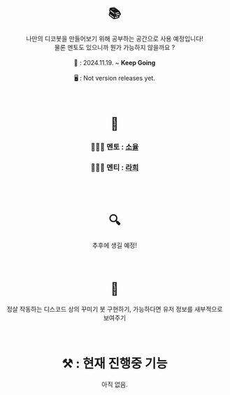 <div align="center">
  <h1>📚</h1>
  나만의 디코봇을 만들어보기 위해 공부하는 공간으로 사용 예정입니다!<br>
  물론 멘토도 있으니까 뭔가 가능하지 않을까요 ?
  <br>
  <br>
  📆 : 2024.11.19. ~ <b>Keep Going</b>
  <br>
  <br>
  🖥️ : Not version releases yet.
</div>

<br>
<br>

<div align="center">
  <h1>👥</h1>
  <h3 style="margin=0px;">🧑🏻‍🏫 멘토 : <a href="https://github.com/Soyul06">소율</a></h3>
  <h3 style="margin=0px;">👩🏻‍🎓 멘티 : <a href="https://github.com/r6hex-1g">라희</a></h3>
</div>

<br>
<br>

<div align="center">
  <h1>🔍</h1>
  추후에 생길 예정!
</div>

<br>
<br>

<div align="center">
  <h1>🚀</h1>
  정살 작동하는 디스코드 상의 꾸미기 봇 구현하기, 가능하다면 유저 정보를 새부적으로 보여주기
</div>

<br>
<br>

<div align="center">
  <h1>⚒️ : 현재 진행중 기능</h1>
  아직 없음.
</div>
